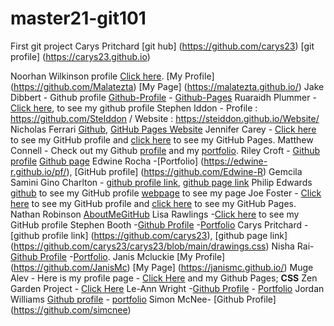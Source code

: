 # master21-git101
First git project
Carys Pritchard [git hub] (https://github.com/carys23) [git profile] (https://carys23.github.io)

Noorhan Wilkinson profile [Click here](https://github.com/Lightyyyy).
[My Profile] (https://github.com/Malatezta)
[My Page] (https://malatezta.github.io/)
Jake Dibbert - Github profile [Github-Profile](https://github.com/JakeyD11) - [Github-Pages](https://jakeyd11.github.io/)
Ruaraidh Plummer - [Click here](https://github.com/ruarplum), to see my github profile
Stephen Iddon - Profile : https://github.com/SteIddon / Website : https://steiddon.github.io/Website/
Nicholas Ferrari [Github](https://github.com/NickFerra), [GitHub Pages Website](https://nickferra.github.io/NickWeb/)
Jennifer Carey - [Click here](https://github.com/jennifer-carey) to see my GitHub profile and [click here](https://jennifer-carey.github.io/) to see my GitHub Pages.
Matthew Connell - Check out my Github [profile](https://github.com/Connell97) and my [portfolio](https://connell97.github.io/portfolio/).
Riley Croft - [Github profile](https://github.com/Riley142)  [Github page](https://riley142.github.io/Portfolio/)
Edwine Rocha -[Portfolio] (https://edwine-r.github.io/pf/), [GitHub profile] (https://github.com/Edwine-R)
Gemcila Samini Gino Charlton - [github profile link](https://github.com/ggemcila), [github page link](https://ggemcila.github.io/)
Philip Edwards [github](https://github.com/phiddle) to see my GitHub profile [webpage](https://phiddle.github.io/phiddle) to see my page
Joe Foster - [Click here](https://github.com/JoeFoster-cn) to see my GitHub profile and [click here](https://joefoster-cn.github.io/) to see my GitHub Pages.
Nathan Robinson [AboutMe](https://github.com/NathanRobinson11/)[GitHub](https://github.com/NathanRobinson11/)
Lisa Rawlings -[Click here](https://github.com/lisarawlings) to see my GitHub profile
Stephen Booth -[Github Profile](https://github.com/boothscript) -[Portfolio](https://boothscript.github.io/portfolio2)
Carys Pritchard - [github profile link] (https://github.com/carys23), [github page link] (https://github.com/carys23/carys23/blob/main/drawings.css)
Nisha Rai-[Github Profile](https://github.com/nisharai26) -[Portfolio](https:///nisharai26.github.io).
Janis Mcluckie [My Profile] (https://github.com/JanisMc) [My Page] (https://janismc.github.io/)
Muge Alev -  Here is my profile page - [Click Here](https://github.com/mafromist) and my Github Pages; **CSS** Zen Garden Project - [Click Here](https://mafromist.github.io/css-zen-garden/)
Le-Ann Wright -[Github Profile](https://github.com/LRWright) - [Portfolio](https://lrwright.github.io/)
Jordan Williams [Github profile](https://github.com/jthomasw88) - [portfolio](https://jthomasw88.github.io/profile-page/)
Simon McNee- [Github Profile] (https://github.com/simcnee)